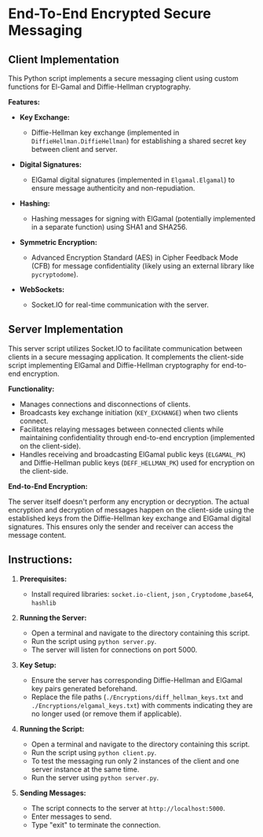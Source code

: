 # End-To-End Encrypted Secure Messaging 

## Client Implementation

This Python script implements a secure messaging client using custom functions for El-Gamal and Diffie-Hellman cryptography.

**Features:**

-   **Key Exchange:**
    
    -   Diffie-Hellman key exchange (implemented in `DiffieHellman.DiffieHellman`) for establishing a shared secret key between client and server.
    
-   **Digital Signatures:**
    
    -   ElGamal digital signatures (implemented in `Elgamal.Elgamal`) to ensure message authenticity and non-repudiation.
    
-   **Hashing:**
    
    -   Hashing messages for signing with ElGamal (potentially implemented in a separate function) using SHA1 and SHA256. 
    
-   **Symmetric Encryption:**
    
    -   Advanced Encryption Standard (AES) in Cipher Feedback Mode (CFB) for message confidentiality (likely using an external library like `pycryptodome`).
    
-   **WebSockets:**
    
    -   Socket.IO for real-time communication with the server.
    




## Server Implementation 

This server script utilizes Socket.IO to facilitate communication between clients in a secure messaging application. It complements the client-side script implementing ElGamal and Diffie-Hellman cryptography for end-to-end encryption.

**Functionality:**

-   Manages connections and disconnections of clients.
-   Broadcasts key exchange initiation (`KEY_EXCHANGE`) when two clients connect.
-   Facilitates relaying messages between connected clients while maintaining confidentiality through end-to-end encryption (implemented on the client-side).
-   Handles receiving and broadcasting ElGamal public keys (`ELGAMAL_PK`) and Diffie-Hellman public keys (`DEFF_HELLMAN_PK`) used for encryption on the client-side.

**End-to-End Encryption:**

The server itself doesn't perform any encryption or decryption. The actual encryption and decryption of messages happen on the client-side using the established keys from the Diffie-Hellman key exchange and ElGamal digital signatures. This ensures only the sender and receiver can access the message content.

## Instructions:

1.  **Prerequisites:**

    -   Install required libraries:  `socket.io-client`,  `json` , `Cryptodome` ,`base64`, `hashlib`
    
2.  **Running the Server:**
    -   Open a terminal and navigate to the directory containing this script.
    -   Run the script using `python server.py`.
    -   The server will listen for connections on port 5000.
    
3.  **Key Setup:**
    
    -   Ensure the server has corresponding Diffie-Hellman and ElGamal key pairs generated beforehand.
    -   Replace the file paths (`./Encryptions/diff_hellman_keys.txt` and `./Encryptions/elgamal_keys.txt`) with comments indicating they are no longer used (or remove them if applicable).
    
4.  **Running the Script:**
    -   Open a terminal and navigate to the directory containing this script.
    -   Run the script using `python client.py`.
    - To test the messaging run only 2 instances of the client and one server instance at the same time.
    - Run the server using  `python server.py`.
    
5.  **Sending Messages:**
    -   The script connects to the server at `http://localhost:5000`.
    -   Enter messages to send.
    -   Type "exit" to terminate the connection.
